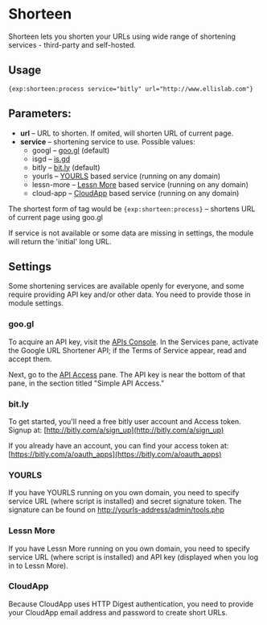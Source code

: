 Shorteen
====================

Shorteen lets you shorten your URLs using wide range of shortening services - third-party and self-hosted.

## Usage

```
{exp:shorteen:process service="bitly" url="http://www.ellislab.com"}
```

## Parameters:

- **url** – URL to shorten. If omited, will shorten URL of current page.
- **service** – shortening service to use. Possible values:
  - googl – [goo.gl](http://goo.gl) (default)
  - isgd – [is.gd](http://is.gd)
  - bitly – [bit.ly](http://bitly.com) (default)
  - yourls – [YOURLS](http://yourls.org) based service (running on any domain)
  - lessn-more – [Lessn More](http://lessnmore.net/) based service (running on any domain)
  - cloud-app – [CloudApp](http://getcloudapp.com) based service (running on any domain)

The shortest form of tag would be `{exp:shorteen:process}` – shortens URL of current page using goo.gl

If service is not available or some data are missing in settings, the module will return the 'initial' long URL.

## Settings
Some shortening services are available openly for everyone, and some require providing API key and/or other data. You need to provide those in module settings.

### goo.gl
To acquire an API key, visit the [APIs Console](https://code.google.com/apis/console). In the Services pane, activate the Google URL Shortener API; if the Terms of Service appear, read and accept them.

Next, go to the [API Access](https://code.google.com/apis/console#access) pane. The API key is near the bottom of that pane, in the section titled "Simple API Access."

### bit.ly
To get started, you'll need a free bitly user account and Access token. Signup at: [http://bitly.com/a/sign_up](http://bitly.com/a/sign_up)

If you already have an account, you can find your access token at: [https://bitly.com/a/oauth_apps](https://bitly.com/a/oauth_apps)

### YOURLS
If you have YOURLS running on you own domain, you need to specify service URL (where script is installed) and secret signature token. The signature can be found on [http://yourls-address/admin/tools.php](http://yourls-address/admin/tools.php)

### Lessn More
If you have Lessn More running on you own domain, you need to specify service URL (where script is installed) and API key (displayed when you log in to Lessn More).

### CloudApp
Because CloudApp uses HTTP Digest authentication, you need to provide your CloudApp email address and password to create short URLs.